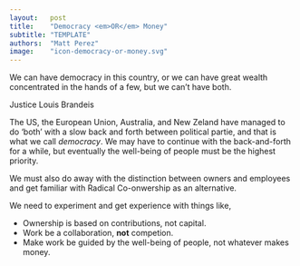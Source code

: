 ```yaml
---
layout:   post
title:    "Democracy <em>OR</em> Money"
subtitle: "TEMPLATE"
authors:  "Matt Perez"
image:    "icon-democracy-or-money.svg"
---
```


<div style='display:none; '>
 <p>Democracy for all <em>or</em> accumulated power for a handful?</p>
</div>

<div class="_citation" >
 <p>We can have democracy in this country, or we can have great wealth concentrated in the hands of a few, but we can&rsquo;t have both.</p>
 <p id="_signature">Justice Louis Brandeis</p>
</div>
<p>The US, the European Union, Australia, and New Zeland have managed to do &lsquo;both&rsquo; with a slow back and forth between political partie, and that is what we call <em>democracy</em>. We may have to continue with the back-and-forth for a while, but eventually the well-being of people must be the highest priority.</p>
<p>We must also do away with the distinction between <span class="_standout">owners</span> and <span class="_standout">employees</span> and get familiar with Radical Co-onwership as an alternative.</p>
 <p>We need to experiment and get experience with things like,</p>
  <ul>
   <li>Ownership is based on <span class="_standout">contributions</span>, not <span class="_standout">capital</span>.</li>
   <li>Work be a <span class="_standout">collaboration</span>, <strong>not</strong> <span class="_standout">competion</span>.</li>
   <li>Make work be <span class="_standout">guided by the well-being of people</span>, <span class="_standout">not whatever makes money</span>.</li>
  </ul>